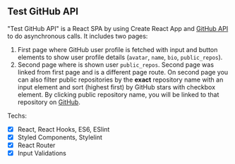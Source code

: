 ## Test GitHub API

"Test GitHub API" is a React SPA by using Create React App and [GitHub API](https://github.com/) to do asynchronous calls. It includes two pages:

1. First page where GitHub user profile is fetched with input and button elements to show user profile details (`avatar`, `name`, `bio`, `public_repos`).
2. Second page where is shown user `public_repos`. Second page was linked from first page and is a different page route. On second page you can also filter public repositories by the **exact** repository name with an input element and sort (highest first) by GitHub stars with checkbox element. By clicking public repository name, you will be linked to that repository on [GitHub](https://github.com/).

Techs:

- [x] React, React Hooks, ES6, ESlint
- [x] Styled Components, Stylelint
- [x] React Router
- [x] Input Validations
